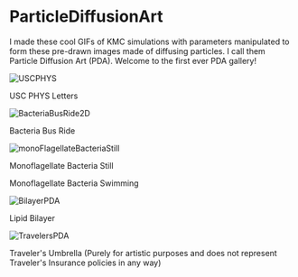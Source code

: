 # ParticleDiffusionArt
I made these cool GIFs of KMC simulations with parameters manipulated to form these pre-drawn images made of diffusing particles. I call them Particle Diffusion Art (PDA). Welcome to the first ever PDA gallery!


![USCPHYS](https://user-images.githubusercontent.com/62254347/117349003-bcf17900-ae5f-11eb-9f3b-d0ceb8e59e50.gif)

USC PHYS Letters

![BacteriaBusRide2D](https://user-images.githubusercontent.com/62254347/118174728-09026780-b3e4-11eb-987f-f3936eb19c82.gif)

Bacteria Bus Ride

![monoFlagellateBacteriaStill](https://user-images.githubusercontent.com/62254347/119588021-c39b4e00-bd84-11eb-8ccb-64f1e785baca.gif)

Monoflagellate Bacteria Still


Monoflagellate Bacteria Swimming

![BilayerPDA](https://user-images.githubusercontent.com/62254347/119588268-4c19ee80-bd85-11eb-9c02-ec1d59df4910.gif)

Lipid Bilayer

![TravelersPDA](https://user-images.githubusercontent.com/62254347/184515383-dd82531b-dabf-4988-9f1a-f30f1ee64928.gif)

Traveler's Umbrella (Purely for artistic purposes and does not represent Traveler's Insurance policies in any way)
